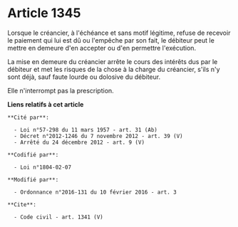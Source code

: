 # Article 1345

Lorsque le créancier, à l'échéance et sans motif légitime, refuse de recevoir le paiement qui lui est dû ou l'empêche par son
fait, le débiteur peut le mettre en demeure d'en accepter ou d'en permettre l'exécution. 

La mise en demeure du créancier arrête le cours des intérêts dus par le débiteur et met les risques de la chose à la charge
du créancier, s'ils n'y sont déjà, sauf faute lourde ou dolosive du débiteur. 

Elle n'interrompt pas la prescription.

**Liens relatifs à cet article**

	**Cité par**:

	  - Loi n°57-298 du 11 mars 1957 - art. 31 (Ab)
	  - Décret n°2012-1246 du 7 novembre 2012 - art. 39 (V)
	  - Arrêté du 24 décembre 2012 - art. 9 (V)

	**Codifié par**:

	  - Loi n°1804-02-07

	**Modifié par**:

	  - Ordonnance n°2016-131 du 10 février 2016 - art. 3

	**Cite**:

	  - Code civil - art. 1341 (V)
